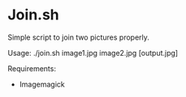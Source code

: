 Join.sh
=======

Simple script to join two pictures properly.

Usage:
  ./join.sh image1.jpg image2.jpg [output.jpg]

Requirements:
  - Imagemagick
